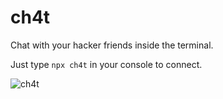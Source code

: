 # ch4t

Chat with your hacker friends inside the terminal.

Just type `npx ch4t` in your console to connect.

![ch4t](https://raw.githubusercontent.com/simoncorompt/m3553n93r2/fd59a7a0cd118a0c080fdf028b2907ba11cd7256/ch4t-opti.gif)
